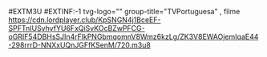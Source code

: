 #EXTM3U
#EXTINF:-1 tvg-logo="" group-title="TVPortuguesa" , filme
https://cdn.lordplayer.club/KpSNGN4j1BceEF-SPFTnIUSyhyfYU6FxQiSvKOcBZwPFCG-oGRIF54DBHsSJIn4rFlkPNGbmqomnV8Wmz6kzLg/ZK3V8EWAOjemIqaE44-298rrrD-NNXxUQnJGFfKSenM/720.m3u8
